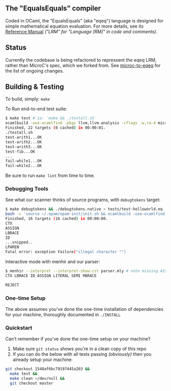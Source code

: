 The "EqualsEquals" compiler
-------------------

Coded in OCaml, the "EqualsEquals" (aka "eqeq") language is designed for simple
mathematical equation evaluation. For more details, see its [Reference
Manual](https://docs.google.com/document/d/1uHGe2qazuy-I7Vem7u8muxDnWaysDX49lKMbMmlDml4)
_("LRM" for "Language [RM]" in code and comments)_.

## Status
Currently the codebase is being refactored to repressent the eqeq LRM, rather
than MicroC's spec, which we forked from. See [microc-to-eqeq](../notes/microc-to-eqeq.md) for the
list of ongoing changes.

## Building & Testing

To build, simply: `make`

To Run end-to-end test suite:
```sh
$ make test # ie: `make && ./testall.sh`
ocamlbuild -use-ocamlfind -pkgs llvm,llvm.analysis -cflags -w,+a-4 microc.native
Finished, 22 targets (0 cached) in 00:00:01.
./testall.sh
test-arith1...OK
test-arith2...OK
test-arith3...OK
test-fib...OK
...
fail-while1...OK
fail-while2...OK
```

Be sure to run `make lint` from time to time.

### Debugging Tools
See what our scanner thinks of source programs, with `debugtokens` target:
```sh
$ make debugtokens && ./debugtokens.native < tests/test-helloworld.eq
bash -c 'source ~/.opam/opam-init/init.sh && ocamlbuild -use-ocamlfind ./debugtokens.native'
Finished, 16 targets (16 cached) in 00:00:00.
CTX
ASSIGN
LBRACE
ID
...snipped..
LPAREN
Fatal error: exception Failure("illegal character "")
```

Interactive mode with menhir and our parser:
```sh
$ menhir --interpret --interpret-show-cst parser.mly # note missing ASSIGN
CTX LBRACE ID ASSIGN LITERAL SEMI RBRACE

REJECT
```

### One-time Setup

The above assumes you've done the one-time installation of dependencies for your
machine, thoroughly documented in `./INSTALL`

### Quickstart

Can't remember if you've done the one-time setup on your machine?

1. Make sure `git status` shows you're in a clean copy of this repo
2. If you can do the below with all tests passing _(obviously)_ then you
  already setup your machine:
```bash
git checkout 1548af6bc79197445a203 &&
  make test &&
  make clean >/dev/null &&
  git checkout master
```
